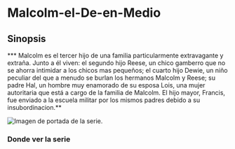 # Malcolm-el-De-en-Medio
## Sinopsis
*** Malcolm es el tercer hijo de una familia particularmente extravagante y extraña. Junto a él viven: el segundo hijo Reese, un chico gamberro que no se ahorra intimidar a los chicos mas pequeños; el cuarto hijo Dewie, un niño peculiar del que a menudo se burlan los hermanos Malcolm y Reese; su padre Hal, un hombre muy enamorado de su esposa Lois, una mujer autoritaria que está a cargo de la familia de Malcolm. El hijo mayor, Francis, fue enviado a la escuela militar por los mismos padres debido a su insubordinacion.**

![Imagen de portada de la serie.](C:\Users\Rashell.LAPTOP-6GKD1F0N\Documents\GitHub\Malcolm-el-De-en-Medio\Malcolm)
<picture>
  <source media="(prefers-color-scheme: dark)" srcset="C:\Users\Rashell.LAPTOP-6GKD1F0N\Documents\GitHub\Malcolm-el-De-en-Medio\Malcolm">
  
### Donde ver la serie
